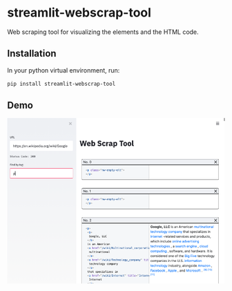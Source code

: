 # streamlit-webscrap-tool

Web scraping tool for visualizing the elements and the HTML code.

## Installation

In your python virtual environment, run:

```sh
pip install streamlit-webscrap-tool
```
## Demo
![Demo](https://github.com/lit26/streamlit-webscrap-tool/blob/master/demo.png)
